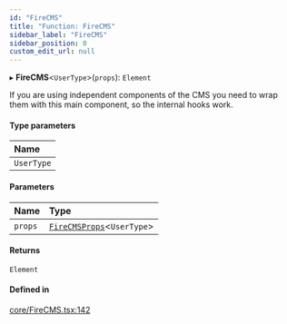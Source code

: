 ```yaml
---
id: "FireCMS"
title: "Function: FireCMS"
sidebar_label: "FireCMS"
sidebar_position: 0
custom_edit_url: null
---
```


▸ **FireCMS**<`UserType`\>(`props`): `Element`

If you are using independent components of the CMS
you need to wrap them with this main component, so the internal hooks work.

#### Type parameters

| Name |
| :------ |
| `UserType` |

#### Parameters

| Name | Type |
| :------ | :------ |
| `props` | [`FireCMSProps`](../interfaces/FireCMSProps)<`UserType`\> |

#### Returns

`Element`

#### Defined in

[core/FireCMS.tsx:142](https://github.com/Camberi/firecms/blob/2d60fba/src/core/FireCMS.tsx#L142)
